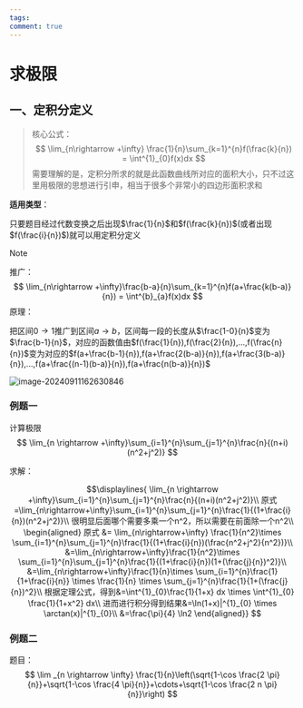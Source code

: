 ```yaml
---
tags: 
comment: true
---
```


# 求极限

## 一、定积分定义

> 核心公式：
> $$
> \lim_{n\rightarrow +\infty} \frac{1}{n}\sum_{k=1}^{n}f(\frac{k}{n}) = \int^{1}_{0}f(x)dx
> $$
> 需要理解的是，定积分所求的就是此函数曲线所对应的面积大小，只不过这里用极限的思想进行引申，相当于很多个非常小的四边形面积求和

**适用类型**：

只要题目经过代数变换之后出现$\frac{1}{n}$和$f(\frac{k}{n})$(或者出现$f(\frac{i}{n})$)就可以用定积分定义

> [!note]
>
> 推广：
> $$
> \lim_{n\rightarrow +\infty}\frac{b-a}{n}\sum_{k=1}^{n}f(a+\frac{k(b-a)}{n}) = \int^{b}_{a}f(x)dx
> $$
> 原理：
>
> 把区间$0\rightarrow1$推广到区间$a\rightarrow b$，区间每一段的长度从$\frac{1-0}{n}$变为$\frac{b-1}{n}$，对应的函数值由$f(\frac{1}{n}),f(\frac{2}{n}),...,f(\frac{n}{n})$变为对应的$f(a+\frac{b-1}{n}),f(a+\frac{2(b-a)}{n}),f(a+\frac{3(b-a)}{n}),...,f(a+\frac{(n-1)(b-a)}{n}),f(a+\frac{n(b-a)}{n})$

![image-20240911162630846](https://picture-typora.obs.cn-north-4.myhuaweicloud.com/images/image-20240911162630846.png)

### 例题一

计算极限
$$
\lim_{n \rightarrow +\infty}\sum_{i=1}^{n}\sum_{j=1}^{n}\frac{n}{(n+i)(n^2+j^2)}
$$


求解：

$$\displaylines{
\lim_{n \rightarrow +\infty}\sum_{i=1}^{n}\sum_{j=1}^{n}\frac{n}{(n+i)(n^2+j^2)}\\
原式=\lim_{n\rightarrow+\infty}\sum_{i=1}^{n}\sum_{j=1}^{n}\frac{1}{(1+\frac{i}{n})(n^2+j^2)}\\
很明显后面哪个需要多乘一个n^2，所以需要在前面除一个n^2\\
\begin{aligned}
原式 &= \lim_{n\rightarrow+\infty} \frac{1}{n^2}\times \sum_{i=1}^{n}\sum_{j=1}^{n}\frac{1}{(1+\frac{i}{n})(\frac{n^2+j^2}{n^2})}\\
&=\lim_{n\rightarrow+\infty}\frac{1}{n^2}\times \sum_{i=1}^{n}\sum_{j=1}^{n}\frac{1}{(1+\frac{i}{n})(1+(\frac{j}{n})^2)}\\
&=\lim_{n\rightarrow+\infty}\frac{1}{n}\times \sum_{i=1}^{n}\frac{1}{1+\frac{i}{n}} \times \frac{1}{n} \times \sum_{j=1}^{n}\frac{1}{1+(\frac{j}{n})^2}\\
根据定理公式，得到&=\int^{1}_{0}\frac{1}{1+x} dx \times \int^{1}_{0} \frac{1}{1+x^2} dx\\
进而进行积分得到结果&=\ln(1+x)|^{1}_{0} \times \arctan(x)|^{1}_{0}\\
&=\frac{\pi}{4} \ln2
\end{aligned}}
$$
### 例题二

题目：
$$
\lim _{n \rightarrow \infty} \frac{1}{n}\left(\sqrt{1-\cos \frac{2 \pi}{n}}+\sqrt{1-\cos \frac{4 \pi}{n}}+\cdots+\sqrt{1-\cos \frac{2 n \pi}{n}}\right)
$$
